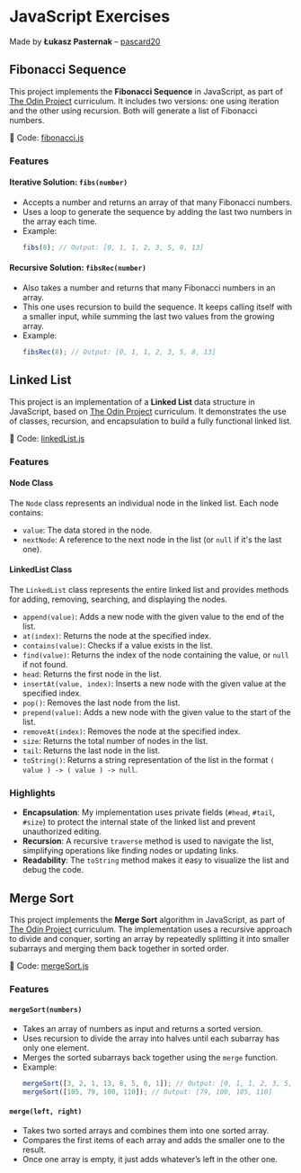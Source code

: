 # JavaScript Exercises

Made by **Łukasz Pasternak** – [pascard20](https://github.com/pascard20)

## Fibonacci Sequence

This project implements the **Fibonacci Sequence** in JavaScript, as part of [The Odin Project](https://www.theodinproject.com/lessons/javascript-recursion) curriculum. It includes two versions: one using iteration and the other using recursion. Both will generate a list of Fibonacci numbers.

🔗 Code: [fibonacci.js](https://github.com/pascard20/javascript-exercises/blob/main/fibonacci.js)

### Features

#### Iterative Solution: `fibs(number)`

- Accepts a number and returns an array of that many Fibonacci numbers.
- Uses a loop to generate the sequence by adding the last two numbers in the array each time.
- Example:
  ```javascript
  fibs(8); // Output: [0, 1, 1, 2, 3, 5, 8, 13]
  ```

#### Recursive Solution: `fibsRec(number)`

- Also takes a number and returns that many Fibonacci numbers in an array.
- This one uses recursion to build the sequence. It keeps calling itself with a smaller input, while summing the last two values from the growing array.
- Example:
  ```javascript
  fibsRec(8); // Output: [0, 1, 1, 2, 3, 5, 8, 13]
  ```

## Linked List

This project is an implementation of a **Linked List** data structure in JavaScript, based on [The Odin Project](https://www.theodinproject.com/lessons/javascript-linked-lists) curriculum. It demonstrates the use of classes, recursion, and encapsulation to build a fully functional linked list.

🔗 Code: [linkedList.js](https://github.com/pascard20/javascript-exercises/blob/main/linkedList.js)

### Features

#### Node Class

The `Node` class represents an individual node in the linked list. Each node contains:

- `value`: The data stored in the node.
- `nextNode`: A reference to the next node in the list (or `null` if it's the last one).

#### LinkedList Class

The `LinkedList` class represents the entire linked list and provides methods for adding, removing, searching, and displaying the nodes.

- `append(value)`: Adds a new node with the given value to the end of the list.
- `at(index)`: Returns the node at the specified index.
- `contains(value)`: Checks if a value exists in the list.
- `find(value)`: Returns the index of the node containing the value, or `null` if not found.
- `head`: Returns the first node in the list.
- `insertAt(value, index)`: Inserts a new node with the given value at the specified index.
- `pop()`: Removes the last node from the list.
- `prepend(value)`: Adds a new node with the given value to the start of the list.
- `removeAt(index)`: Removes the node at the specified index.
- `size`: Returns the total number of nodes in the list.
- `tail`: Returns the last node in the list.
- `toString()`: Returns a string representation of the list in the format `( value ) -> ( value ) -> null`.

### Highlights

- **Encapsulation**: My implementation uses private fields (`#head`, `#tail`, `#size`) to protect the internal state of the linked list and prevent unauthorized editing.
- **Recursion**: A recursive `traverse` method is used to navigate the list, simplifying operations like finding nodes or updating links.
- **Readability**: The `toString` method makes it easy to visualize the list and debug the code.

## Merge Sort

This project implements the **Merge Sort** algorithm in JavaScript, as part of [The Odin Project](https://www.theodinproject.com/lessons/javascript-recursion) curriculum. The implementation uses a recursive approach to divide and conquer, sorting an array by repeatedly splitting it into smaller subarrays and merging them back together in sorted order.

🔗 Code: [mergeSort.js](https://github.com/pascard20/javascript-exercises/blob/main/mergeSort.js)

### Features

#### `mergeSort(numbers)`

- Takes an array of numbers as input and returns a sorted version.
- Uses recursion to divide the array into halves until each subarray has only one element.
- Merges the sorted subarrays back together using the `merge` function.
- Example:
  ```javascript
  mergeSort([3, 2, 1, 13, 8, 5, 0, 1]); // Output: [0, 1, 1, 2, 3, 5, 8, 13]
  mergeSort([105, 79, 100, 110]); // Output: [79, 100, 105, 110]
  ```

#### `merge(left, right)`

- Takes two sorted arrays and combines them into one sorted array.
- Compares the first items of each array and adds the smaller one to the result.
- Once one array is empty, it just adds whatever’s left in the other one.
